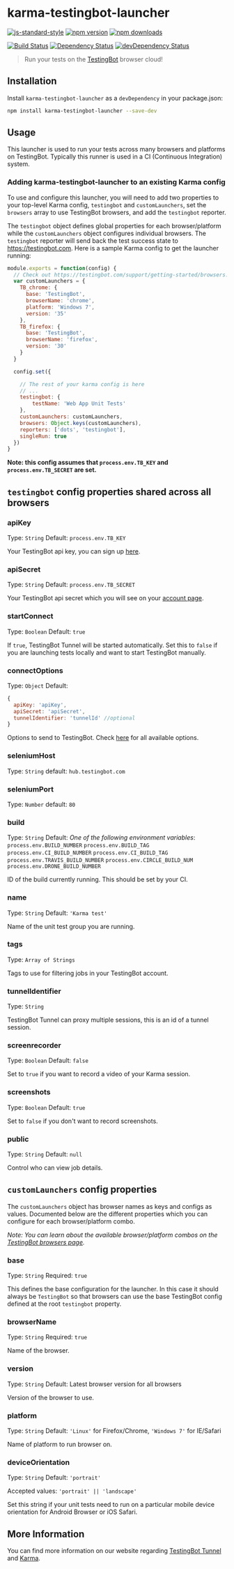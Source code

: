 # karma-testingbot-launcher

[![js-standard-style](https://img.shields.io/badge/code%20style-standard-brightgreen.svg?style=flat-square)](https://github.com/karma-runner/karma-testingbot-launcher)
 [![npm version](https://img.shields.io/npm/v/karma-testingbot-launcher.svg?style=flat-square)](https://www.npmjs.com/package/karma-testingbot-launcher) [![npm downloads](https://img.shields.io/npm/dm/karma-testingbot-launcher.svg?style=flat-square)](https://www.npmjs.com/package/karma-testingbot-launcher)

[![Build Status](https://img.shields.io/travis/testingbot/karma-testingbot-launcher/master.svg?style=flat-square)](https://travis-ci.org/testingbot/karma-testingbot-launcher) [![Dependency Status](https://img.shields.io/david/karma-runner/karma-testingbot-launcher.svg?style=flat-square)](https://david-dm.org/karma-runner/karma-testingbot-launcher) [![devDependency Status](https://img.shields.io/david/dev/karma-runner/karma-testingbot-launcher.svg?style=flat-square)](https://david-dm.org/karma-runner/karma-testingbot-launcher#info=devDependencies)


> Run your tests on the [TestingBot](https://testingbot.com/) browser cloud!


## Installation

Install `karma-testingbot-launcher` as a `devDependency` in your package.json:

```bash
npm install karma-testingbot-launcher --save-dev
```

## Usage

This launcher is used to run your tests across many browsers and platforms on TestingBot. Typically this runner is used in a CI (Continuous Integration) system.

### Adding karma-testingbot-launcher to an existing Karma config

To use and configure this launcher, you will need to add two properties to your top-level Karma config, `testingbot` and `customLaunchers`, set the `browsers` array to use TestingBot browsers, and add the `testingbot` reporter.

The `testingbot` object defines global properties for each browser/platform while the `customLaunchers` object configures individual browsers. The `testingbot` reporter will send back the test success state to https://testingbot.com. Here is a sample Karma config to get the launcher running:

```js
module.exports = function(config) {
  // Check out https://testingbot.com/support/getting-started/browsers.html for all browser possibilities
  var customLaunchers = {
    TB_chrome: {
      base: 'TestingBot',
      browserName: 'chrome',
      platform: 'Windows 7',
      version: '35'
    },
    TB_firefox: {
      base: 'TestingBot',
      browserName: 'firefox',
      version: '30'
    }
  }

  config.set({

    // The rest of your karma config is here
    // ...
    testingbot: {
        testName: 'Web App Unit Tests'
    },
    customLaunchers: customLaunchers,
    browsers: Object.keys(customLaunchers),
    reporters: ['dots', 'testingbot'],
    singleRun: true
  })
}
```

**Note: this config assumes that `process.env.TB_KEY` and `process.env.TB_SECRET` are set.**

## `testingbot` config properties shared across all browsers

### apiKey
Type: `String`
Default: `process.env.TB_KEY`

Your TestingBot api key, you can sign up [here](https://testingbot.com/users/sign_up).

### apiSecret
Type: `String`
Default: `process.env.TB_SECRET`

Your TestingBot api secret which you will see on your [account page](https://testingbot.com/members).

### startConnect
Type: `Boolean`
Default: `true`

If `true`, TestingBot Tunnel will be started automatically. Set this to `false` if you are launching tests locally and want to start TestingBot manually.

### connectOptions
Type: `Object`
Default:
```js
{
  apiKey: 'apiKey',
  apiSecret: 'apiSecret',
  tunnelIdentifier: 'tunnelId' //optional
}
```

Options to send to TestingBot. Check [here](https://testingbot.com/support/other/test-options) for all available options.

### seleniumHost
Type: `String`
default: `hub.testingbot.com`

### seleniumPort
Type: `Number`
default: `80`

### build
Type: `String`
Default: *One of the following environment variables*:
`process.env.BUILD_NUMBER`
`process.env.BUILD_TAG`
`process.env.CI_BUILD_NUMBER`
`process.env.CI_BUILD_TAG`
`process.env.TRAVIS_BUILD_NUMBER`
`process.env.CIRCLE_BUILD_NUM`
`process.env.DRONE_BUILD_NUMBER`

ID of the build currently running. This should be set by your CI.

### name
Type: `String`
Default: `'Karma test'`

Name of the unit test group you are running.

### tags
Type: `Array of Strings`

Tags to use for filtering jobs in your TestingBot account.

### tunnelIdentifier
Type: `String`

TestingBot Tunnel can proxy multiple sessions, this is an id of a tunnel session.


### screenrecorder
Type: `Boolean`
Default: `false`

Set to `true` if you want to record a video of your Karma session.

### screenshots
Type: `Boolean`
Default: `true`

Set to `false` if you don't want to record screenshots.

### public
Type: `String`
Default: `null`

Control who can view job details.

## `customLaunchers` config properties

The `customLaunchers` object has browser names as keys and configs as values. Documented below are the different properties which you can configure for each browser/platform combo.

*Note: You can learn about the available browser/platform combos on the [TestingBot browsers page](https://testingbot.com/support/getting-started/browsers.html).*

### base
Type: `String`
Required: `true`

This defines the base configuration for the launcher. In this case it should always be `TestingBot` so that browsers can use the base TestingBot config defined at the root `testingbot` property.

### browserName
Type: `String`
Required: `true`

Name of the browser.

### version
Type: `String`
Default: Latest browser version for all browsers

Version of the browser to use.

### platform
Type: `String`
Default: `'Linux'` for Firefox/Chrome, `'Windows 7'` for IE/Safari

Name of platform to run browser on.

### deviceOrientation
Type: `String`
Default: `'portrait'`

Accepted values: `'portrait' || 'landscape'`

Set this string if your unit tests need to run on a particular mobile device orientation for Android Browser or iOS Safari.

## More Information

You can find more information on our website regarding [TestingBot Tunnel](https://testingbot.com/support/other/tunnel)  and [Karma](https://testingbot.com/support/getting-started/karma.html).